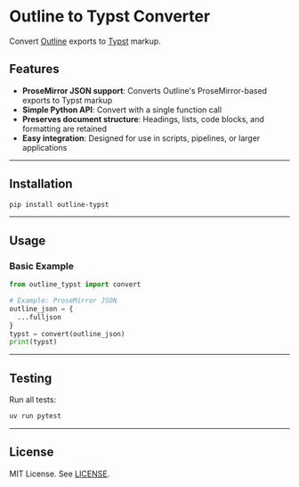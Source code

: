 # Outline to Typst Converter

Convert [Outline](https://www.getoutline.com/) exports to [Typst](https://typst.app/) markup.

## Features

- **ProseMirror JSON support**: Converts Outline's ProseMirror-based exports to Typst markup
- **Simple Python API**: Convert with a single function call
- **Preserves document structure**: Headings, lists, code blocks, and formatting are retained
- **Easy integration**: Designed for use in scripts, pipelines, or larger applications

---

## Installation

```bash
pip install outline-typst
```

---

## Usage

### Basic Example

```python
from outline_typst import convert

# Example: ProseMirror JSON
outline_json = {
  ...fulljson
}
typst = convert(outline_json)
print(typst)
```

---

## Testing

Run all tests:

```bash
uv run pytest
```

---

## License

MIT License. See [LICENSE](LICENSE).
